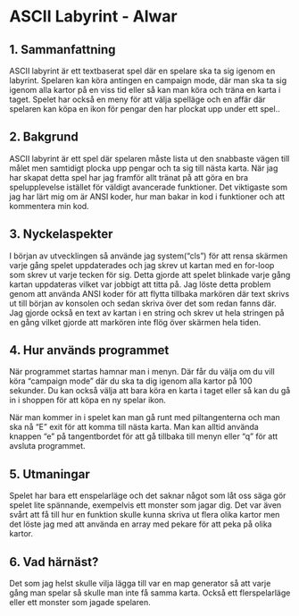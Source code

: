 # ASCII Labyrint - Alwar

## 1. Sammanfattning
ASCII labyrint är ett textbaserat spel där en spelare ska ta sig igenom en labyrint. Spelaren kan köra antingen en campaign mode, där man ska ta sig igenom alla kartor på en viss tid eller så kan man köra och träna en karta i taget. Spelet har också en meny för att välja spelläge och en affär där spelaren kan köpa en ikon för pengar den har plockat upp under ett spel..

## 2. Bakgrund
ASCII labyrint är ett spel där spelaren måste lista ut den snabbaste vägen till målet men samtidigt plocka upp pengar och ta sig till nästa karta. När jag har skapat detta spel har jag framför allt tränat på att göra en bra spelupplevelse istället för väldigt avancerade funktioner. Det viktigaste som jag har lärt mig om är ANSI koder, hur man bakar in kod i funktioner och att kommentera min kod.

## 3. Nyckelaspekter
I början av utvecklingen så använde jag system(“cls”) för att rensa skärmen varje gång spelet uppdaterades och jag skrev ut kartan med en for-loop som skrev ut varje tecken för sig. Detta gjorde att spelet blinkade varje gång kartan uppdateras vilket var jobbigt att titta på. Jag löste detta problem genom att använda ANSI koder för att flytta tillbaka markören där text skrivs ut till början av konsolen och sedan skriva över det som redan fanns där. Jag gjorde också en text av kartan i en string och skrev ut hela stringen på en gång vilket gjorde att markören inte flög över skärmen hela tiden.

## 4. Hur används programmet
När programmet startas hamnar man i menyn. Där får du välja om du vill köra “campaign mode” där du ska ta dig igenom alla kartor på 100 sekunder. Du kan också välja att bara köra en karta i taget eller så kan du gå in i shoppen för att köpa en ny spelar ikon.

När man kommer in i spelet kan man gå runt med piltangenterna och man ska nå “E” exit för att komma till nästa karta. Man kan alltid använda knappen “e” på tangentbordet för att gå tillbaka till menyn eller “q” för att avsluta programmet.

## 5. Utmaningar
Spelet har bara ett enspelarläge och det saknar något som låt oss säga gör spelet lite spännande, exempelvis ett monster som jagar dig. Det var även svårt att få till hur en funktion skulle kunna skriva ut flera olika kartor men det löste jag med att använda en array med pekare för att peka på olika kartor.

## 6. Vad härnäst?
Det som jag helst skulle vilja lägga till var en map generator så att varje gång man spelar så skulle man inte få samma karta. Också ett flerspelarläge eller ett monster som jagade spelaren. 
